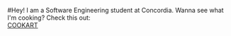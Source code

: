 #Hey! I am a Software Engineering student at Concordia.
Wanna see what I'm cooking? Check this out:  
[COOKART](https://github.com/leonlolleonlol/cookart)
